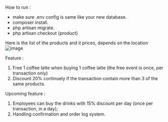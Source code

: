 How to run :
- make sure .env config is same like your new database.
- composer install.
- php artisan migrate.
- php artisan checkout {product}

Here is the list of the products and it prices, depends on the location
![image](https://user-images.githubusercontent.com/25179703/145393933-f29be21a-5c9b-443b-b3c3-63fd1350db28.png)

Feature :
1. Free 1 coffee latte when buying 1 coffee latte (the free event is once, per transaction only)
2. Discount 20% continuely if the transaction contain more than 3 of the same products.

Upcoming feature :
1. Employees can buy the drinks with 15% discount per day (once per transaction, in a day);
2. Handling confirmation and order log system.
